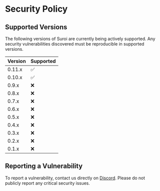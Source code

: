 # Security Policy

## Supported Versions
The following versions of Suroi are currently being actively supported. Any security vulnerabilities discovered must be reproducible in supported versions.

| Version  | Supported          |
|--------- | ------------------ |
| 0.11.x   | :white_check_mark: |
| 0.10.x   | :white_check_mark: |
| 0.9.x    | :x: |
| 0.8.x    | :x: |
| 0.7.x    | :x: |
| 0.6.x    | :x: |
| 0.5.x    | :x: |
| 0.4.x    | :x: |
| 0.3.x    | :x: |
| 0.2.x    | :x: |
| 0.1.x    | :x: |

## Reporting a Vulnerability
To report a vulnerability, contact us directly on [Discord](https://discord.suroi.io). Please do not publicly report any critical security issues.
